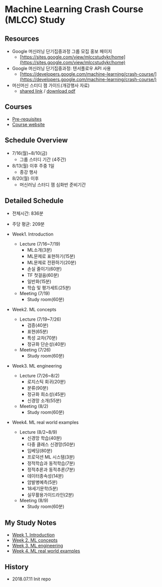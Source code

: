 # Machine Learning Crash Course (MLCC) Study
## Resources
- Google 머신러닝 단기집중과정 그룹 모집 홍보 페이지
  + [https://sites.google.com/view/mlccstudykr/home](https://sites.google.com/view/mlccstudykr/home)
- Google 머신러닝 단기집중과정: 텐서플로우 API 사용
  + [https://developers.google.com/machine-learning/crash-course/](https://developers.google.com/machine-learning/crash-course/)
- 머신머신 스터디 잼 가이드(개강행사 자료)
  + [shared link](https://docs.google.com/presentation/d/1-Wiqci7hGBhwlq2edUxb9T2spoP8JlihmFFsnU7Vk-k/edit?pli=1#slide=id.g3d483976ff_1_346) /
  [download pdf](https://github.com/akagaeng/Machine-Learning-Study-Jam/blob/master/src/etc/ML-Study-Jam-Kick-off-Recap-Guild-Jul-10-18.pdf)

## Courses
- [Pre-requisites](https://developers.google.com/machine-learning/crash-course/prereqs-and-prework)
- [Course website](https://developers.google.com/machine-learning/crash-course/ml-intro)

## Schedule Overview
- 7/16(월)~8/10(금)
  + 그룹 스터디 기간 (4주간)
- 8/13(월) 이후 주중 1일
  + 종강 행사
- 8/20(월) 이후
  + 머신러닝 스터디 잼 심화반 준비기간

## Detailed Schedule
- 전체시간: 836분
- 주당 평균: 209분

- Week1. Introduction
  + Lecture (7/16~7/19)
    * ML소개(3분)
    * ML문제로 표현하기(15분)
    * ML문제로 전환하기(20분)
    * 손실 줄이기(60분)
    * TF 첫걸음(60분)
    * 일반화(15분)
    * 학습 및 평가세트(25분)
  + Meeting (7/19)
    * Study room(60분)

- Week2. ML concepts
  + Lecture (7/19~7/26)
    * 검증(40분)
    * 표현(65분)
    * 특성 교차(70분)
    * 정규화 단순성(40분)
  + Meeting (7/26)
    * Study room(60분)

- Week3. ML engineering
  + Lecture (7/26~8/2)
    * 로지스틱 회귀(20분)
    * 분류(90분)
    * 정규화 희소성(45분)
    * 신경망 소개(55분)
  + Meeting (8/2)
    * Study room(60분)

- Week4. ML real world examples
  + Lecture (8/2~8/9)
    * 신경망 학습(40분)
    * 다중 클래스 신경망(50분)
    * 임베딩(80분)
    * 프로덕션 ML 시스템(3분)
    * 정적학습과 동적학습(7분)
    * 정적추론과 동적추론(7분)
    * 데이터종속성(14분)
    * 암발병예측(5분)
    * 18세기문학(5분)
    * 실무활용가이드라인(2분)
  + Meeting (8/9)
    * Study room(60분)

## My Study Notes
- [Week 1. Introduction](1-introduction/index.md)
- [Week 2. ML concepts](2-ML-concepts/index.md)
- [Week 3. ML engineering](3-ML-engineering/index.md)
- [Week 4. ML real world examples](4-ML-real-world-examples/index.md)

## History
- 2018.07.11 Init repo

